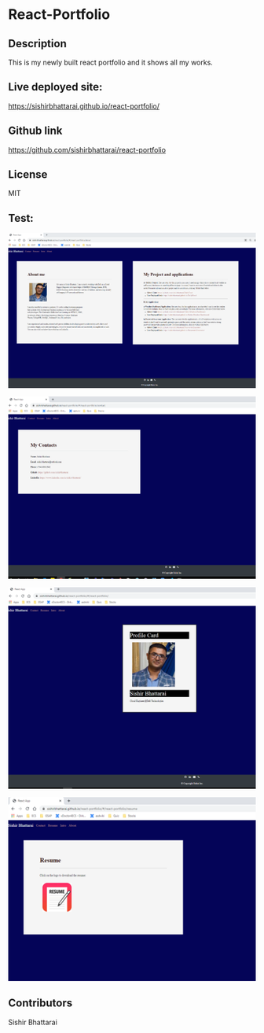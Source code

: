 # React-Portfolio

## Description
This is my newly built react portfolio and it shows all my works. 

## Live deployed site: 

https://sishirbhattarai.github.io/react-portfolio/

## Github link

https://github.com/sishirbhattarai/react-portfolio

## License
MIT

## Test:
![](./Assets/Capture1.PNG)

![](./Assets/Capture2.PNG)

![](./Assets/Capture3.PNG)

![](./Assets/Capture4.PNG)

## Contributors
Sishir Bhattarai
